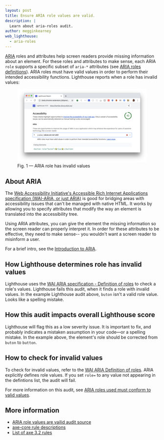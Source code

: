 ```yaml
---
layout: post
title: Ensure ARIA role values are valid.
description: |
  Learn about aria-roles audit.
author: megginkearney
web_lighthouse:
  - aria-roles
---
```


[ARIA](https://www.w3.org/TR/wai-aria-1.1/#role_definitions)
roles and attributes help screen readers
provide missing information about an element.
For these roles and attributes to make sense,
each ARIA `role` supports a specific subset of `aria-*` attributes
(see [ARIA roles definitions](https://www.w3.org/TR/wai-aria-1.1/#role_definitions)).
ARIA roles must have valid values in order
to perform their intended accessibility functions.
Lighthouse reports when a role has invalid values:

<figure class="w-figure">
  <img class="w-screenshot w-screenshot--filled" src="aria-roles.png" alt="Lighthouse: ARIA role has invalid values">
  <figcaption class="w-figcaption">
    Fig. 1 — ARIA role has invalid values
  </figcaption>
</figure>

## About ARIA

The [Web Accessibility Initiative's Accessible Rich Internet Applications specification (WAI-ARIA, or just ARIA)](https://www.w3.org/TR/html-aria)
is good for bridging areas with accessibility issues that can't be managed with native HTML.
It works by allowing you to specify attributes that modify the way an element is translated into the accessibility tree. 

Using ARIA attributes,
you can give the element the missing information so the screen reader can properly interpret it.
In order for these attributes to be effective,
they need to make sense-- you wouldn't want a screen reader
to misinform a user.

For a brief intro, see the
[Introduction to ARIA](https://developers.google.com/web/fundamentals/accessibility/semantics-aria/).

## How Lighthouse determines role has invalid values

Lighthouse uses the
[WAI ARIA specification - Definition of roles](https://www.w3.org/TR/wai-aria-1.1/#role_definitions)
to check a role's values.
Lighthouse fails this audit,
when it finds a role with invalid values.
In the example Lighthouse audit above,
`buton` isn't a valid role value.
Looks like a spelling mistake.

## How this audit impacts overall Lighthouse score

Lighthouse will flag this as a low severity issue. It is important to fix, and
probably indicates a mistaken assumption in your code—or a  spelling mistake. In
the example above, the element's role should be corrected from `buton` to
`button`.

## How to check for invalid values

To check for invalid values,
refer to the [WAI ARIA Definition of roles](https://www.w3.org/TR/wai-aria-1.1/#role_definitions).
ARIA explicitly defines role values.
If you set `role=` to any value not appearing in the defintions list,
the audit will fail.

For more information on this audit,
see [ARIA roles used must conform to valid values](https://dequeuniversity.com/rules/axe/3.1/aria-roles?application=lighthouse).

## More information

- [ARIA role values are vailid audit source](https://github.com/GoogleChrome/lighthouse/blob/master/lighthouse-core/audits/accessibility/aria-roles.js)
- [axe-core rule descriptions](https://github.com/dequelabs/axe-core/blob/develop/doc/rule-descriptions.md)
- [List of axe 3.2 rules](https://dequeuniversity.com/rules/axe/3.2)